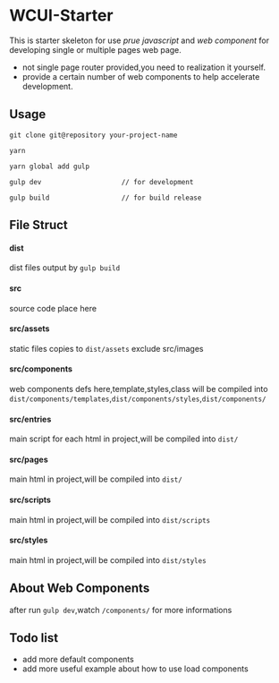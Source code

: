 # WCUI-Starter

This is starter skeleton for use *prue javascript* and *web component* for developing single or multiple pages web page.

- not single page router provided,you need to realization it yourself.
- provide a certain number of web components to help accelerate development.

## Usage
```
git clone git@repository your-project-name

yarn

yarn global add gulp

gulp dev                    // for development

gulp build                  // for build release
```

## File Struct

#### dist

dist files output by `gulp build`

#### src

source code place here

#### src/assets

static files copies to `dist/assets` exclude src/images

#### src/components

web components defs here,template,styles,class will be compiled into `dist/components/templates`,`dist/components/styles`,`dist/components/`

#### src/entries

main script for each html in project,will be compiled into `dist/`

#### src/pages

main html in project,will be compiled into `dist/`

#### src/scripts

main html in project,will be compiled into `dist/scripts`

#### src/styles

main html in project,will be compiled into `dist/styles`


## About Web Components

after run `gulp dev`,watch `/components/` for more informations


## Todo list

- add more default components
- add more useful example about how to use load components